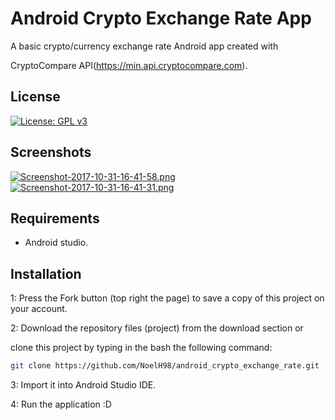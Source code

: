 # Android Crypto Exchange Rate App

A basic crypto/currency exchange rate Android app created with 

CryptoCompare API(https://min.api.cryptocompare.com).

## License
[![License: GPL v3](https://img.shields.io/badge/License-GPLv3-blue.svg)](https://www.gnu.org/licenses/gpl-3.0)

## Screenshots
[![Screenshot-2017-10-31-16-41-58.png](https://i.postimg.cc/pXp8jnwd/Screenshot-2017-10-31-16-41-58.png)](https://postimg.cc/ZCzCt0Kk)
[![Screenshot-2017-10-31-16-41-31.png](https://i.postimg.cc/L4Zg6MLq/Screenshot-2017-10-31-16-41-31.png)](https://postimg.cc/Thf3CFkG)

## Requirements
* Android studio.

## Installation

1: Press the Fork button (top right the page) to save a copy of this project on your account.

2: Download the repository files (project) from the download section or 

clone this project by typing in the bash the following command:

```bash
git clone https://github.com/NoelH98/android_crypto_exchange_rate.git
```
3: Import it into Android Studio IDE.

4: Run the application :D
